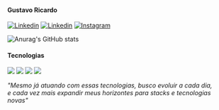#### Gustavo Ricardo

[![Linkedin](https://img.shields.io/badge/LinkedIn-151515?style=for-the-badge&logo=linkedin&logoColor=067AB7)](https://www.instagram.com/_gustavoricardo/)
[![Linkedin](https://img.shields.io/badge/Gmail-151515?style=for-the-badge&logo=gmail&logoColor=D14836)](gustavoricardodev@gmail.com)
[![Instagram](https://img.shields.io/badge/Instagram-151515?style=for-the-badge&logo=instagram&logoColor=E4405F)](https://www.instagram.com/_gustavoricardo/)

![Anurag's GitHub stats](https://github-readme-stats.vercel.app/api?username=gustavoricardodev&show_icons=true&icon_color=fff&theme=dark&locale=pt-br)

#### Tecnologias

[![](https://img.shields.io/badge/HTML5-151515?style=for-the-badge&logo=html5&logoColor=E34F26)]()
[![](https://img.shields.io/badge/CSS3-151515?style=for-the-badge&logo=css3&logoColor=1572B6)]()
[![](https://img.shields.io/badge/JavaScript-151515?style=for-the-badge&logo=javascript&logoColor=F7DF1E)]()
[![](	https://img.shields.io/badge/Vue.js-151515?style=for-the-badge&logo=vue.js&logoColor=4FC08D)]()

_"Mesmo já atuando com essas tecnologias, busco evoluir a cada dia, <br> e cada vez mais expandir meus horizontes para stacks e tecnologias novas"_
